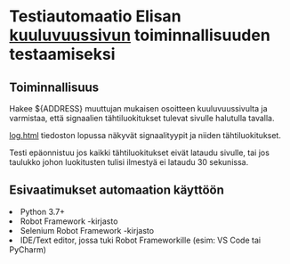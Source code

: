 <h1> Testiautomaatio Elisan <a href="https://elisa.fi/kuuluvuus/">kuuluvuussivun</a> toiminnallisuuden testaamiseksi</h1>

<h2>Toiminnallisuus</h2>
<p>Hakee ${ADDRESS} muuttujan mukaisen osoitteen kuuluvuussivulta ja varmistaa, että signaalien tähtiluokitukset tulevat sivulle halutulla tavalla.</p>
<p><a href="https://github.com/Ottispottis/elisa-kuuluvuus-robot-framework-test/blob/main/log.html">log.html</a> tiedoston lopussa näkyvät signaalityypit ja niiden tähtiluokitukset.</p>
<p>Testi epäonnistuu jos kaikki tähtiluokitukset eivät lataudu sivulle, tai jos taulukko johon luokitusten tulisi ilmestyä ei lataudu 30 sekunissa.</p>

<h2>Esivaatimukset automaation käyttöön</h2>
<li>Python 3.7+</li>
<li>Robot Framework -kirjasto</li>
<li>Selenium Robot Framework -kirjasto</li>
<li>IDE/Text editor, jossa tuki Robot Frameworkille (esim: VS Code tai PyCharm)</li>


